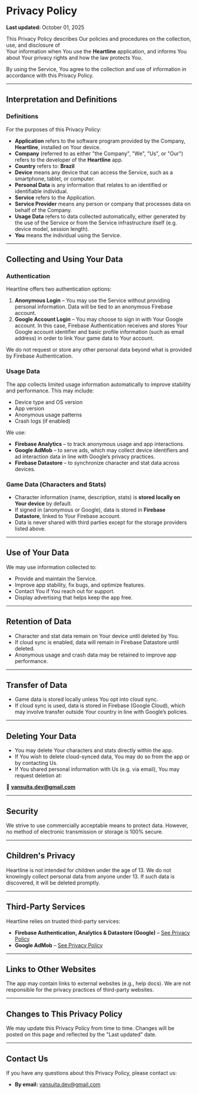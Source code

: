 # Privacy Policy

**Last updated:** October 01, 2025

This Privacy Policy describes Our policies and procedures on the collection, use, and disclosure of  
Your information when You use the **Heartline** application, and informs You about Your privacy rights and how the law protects You.

By using the Service, You agree to the collection and use of information in accordance with this Privacy Policy.

---

## Interpretation and Definitions

### Definitions

For the purposes of this Privacy Policy:

- **Application** refers to the software program provided by the Company, **Heartline**, installed on Your device.
- **Company** (referred to as either "the Company", "We", "Us", or "Our") refers to the developer of the **Heartline** app.
- **Country** refers to: **Brazil**
- **Device** means any device that can access the Service, such as a smartphone, tablet, or computer.
- **Personal Data** is any information that relates to an identified or identifiable individual.
- **Service** refers to the Application.
- **Service Provider** means any person or company that processes data on behalf of the Company.
- **Usage Data** refers to data collected automatically, either generated by the use of the Service or from the Service infrastructure itself (e.g. device model, session length).
- **You** means the individual using the Service.

---

## Collecting and Using Your Data

### Authentication

Heartline offers two authentication options:

1. **Anonymous Login** – You may use the Service without providing personal information. Data will be tied to an anonymous Firebase account.
2. **Google Account Login** – You may choose to sign in with Your Google account. In this case, Firebase Authentication receives and stores Your Google account identifier and basic profile information (such as email address) in order to link Your game data to Your account.

We do not request or store any other personal data beyond what is provided by Firebase Authentication.

### Usage Data

The app collects limited usage information automatically to improve stability and performance. This may include:

- Device type and OS version
- App version
- Anonymous usage patterns
- Crash logs (if enabled)

We use:
- **Firebase Analytics** – to track anonymous usage and app interactions.
- **Google AdMob** – to serve ads, which may collect device identifiers and ad interaction data in line with Google’s privacy practices.
- **Firebase Datastore** – to synchronize character and stat data across devices.

### Game Data (Characters and Stats)

- Character information (name, description, stats) is **stored locally on Your device** by default.
- If signed in (anonymous or Google), data is stored in **Firebase Datastore**, linked to Your Firebase account.
- Data is never shared with third parties except for the storage providers listed above.

---

## Use of Your Data

We may use information collected to:
- Provide and maintain the Service.
- Improve app stability, fix bugs, and optimize features.
- Contact You if You reach out for support.
- Display advertising that helps keep the app free.

---

## Retention of Data

- Character and stat data remain on Your device until deleted by You.
- If cloud sync is enabled, data will remain in Firebase Datastore until deleted.
- Anonymous usage and crash data may be retained to improve app performance.

---

## Transfer of Data

- Game data is stored locally unless You opt into cloud sync.
- If cloud sync is used, data is stored in Firebase (Google Cloud), which may involve transfer outside Your country in line with Google’s policies.

---

## Deleting Your Data

- You may delete Your characters and stats directly within the app.
- If You wish to delete cloud-synced data, You may do so from the app or by contacting Us.
- If You shared personal information with Us (e.g. via email), You may request deletion at:

📧 **vansuita.dev@gmail.com**

---

## Security

We strive to use commercially acceptable means to protect data. However, no method of electronic transmission or storage is 100% secure.

---

## Children's Privacy

Heartline is not intended for children under the age of 13. We do not knowingly collect personal data from anyone under 13. If such data is discovered, it will be deleted promptly.

---

## Third-Party Services

Heartline relies on trusted third-party services:

- **Firebase Authentication, Analytics & Datastore (Google)** – [See Privacy Policy](https://policies.google.com/privacy)
- **Google AdMob** – [See Privacy Policy](https://policies.google.com/privacy)

---

## Links to Other Websites

The app may contain links to external websites (e.g., help docs). We are not responsible for the privacy practices of third-party websites.

---

## Changes to This Privacy Policy

We may update this Privacy Policy from time to time. Changes will be posted on this page and reflected by the "Last updated" date.

---

## Contact Us

If you have any questions about this Privacy Policy, please contact us:

- **By email:** [vansuita.dev@gmail.com](mailto:vansuita.dev@gmail.com)
